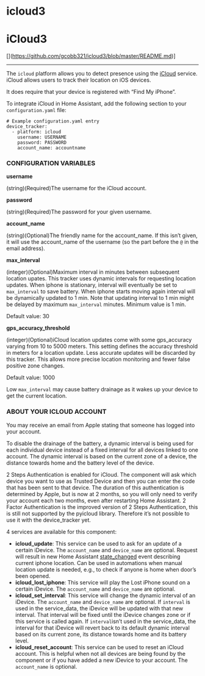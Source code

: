 # icloud3

# iCloud3
[\](https://github.com/gcobb321/icloud3/blob/master/README.md)]

----------

The  `icloud`  platform allows you to detect presence using the  [iCloud](https://www.icloud.com/)  service. iCloud allows users to track their location on iOS devices.

It does require that your device is registered with “Find My iPhone”.

To integrate iCloud in Home Assistant, add the following section to your  `configuration.yaml`  file:

```
# Example configuration.yaml entry
device_tracker:
  - platform: icloud
    username: USERNAME
    password: PASSWORD
    account_name: accountname

```

### [](https://www.home-assistant.io/components/device_tracker.icloud/#configuration-variables)CONFIGURATION VARIABLES

[](https://www.home-assistant.io/components/device_tracker.icloud/#username)**username**

(string)(Required)The username for the iCloud account.

[](https://www.home-assistant.io/components/device_tracker.icloud/#password)**password**

(string)(Required)The password for your given username.

[](https://www.home-assistant.io/components/device_tracker.icloud/#account_name)**account_name**

(string)(Optional)The friendly name for the account_name. If this isn’t given, it will use the account_name of the username (so the part before the  `@`  in the email address).

[](https://www.home-assistant.io/components/device_tracker.icloud/#max_interval)**max_interval**

(integer)(Optional)Maximum interval in minutes between subsequent location upates. This tracker uses dynamic intervals for requesting location updates. When iphone is stationary, interval will eventually be set to  `max_interval`  to save battery. When iphone starts moving again interval will be dynamically updated to 1 min. Note that updating interval to 1 min might be delayed by maximum  `max_interval`  minutes. Minimum value is 1 min.

Default value: 30

[](https://www.home-assistant.io/components/device_tracker.icloud/#gps_accuracy_threshold)**gps_accuracy_threshold**

(integer)(Optional)iCloud location updates come with some gps_accuracy varying from 10 to 5000 meters. This setting defines the accuracy threshold in meters for a location update. Less accurate updates will be discarded by this tracker. This allows more precise location monitoring and fewer false positive zone changes.

Default value: 1000

Low  `max_interval`  may cause battery drainage as it wakes up your device to get the current location.

 

### ABOUT YOUR ICLOUD ACCOUNT

You may receive an email from Apple stating that someone has logged into your account.

To disable the drainage of the battery, a dynamic interval is being used for each individual device instead of a fixed interval for all devices linked to one account. The dynamic interval is based on the current zone of a device, the distance towards home and the battery level of the device.

2 Steps Authentication is enabled for iCloud. The component will ask which device you want to use as Trusted Device and then you can enter the code that has been sent to that device. The duration of this authentication is determined by Apple, but is now at 2 months, so you will only need to verify your account each two months, even after restarting Home Assistant. 2 Factor Authentication is the improved version of 2 Steps Authentication, this is still not supported by the pyicloud library. Therefore it’s not possible to use it with the device_tracker yet.

4 services are available for this component:

-   **icloud_update**: This service can be used to ask for an update of a certain iDevice. The  `account_name`  and  `device_name`  are optional. Request will result in new Home Assistant  [state_changed](https://www.home-assistant.io/docs/configuration/events/#event-state_changed)  event describing current iphone location. Can be used in automations when manual location update is needed, e.g., to check if anyone is home when door’s been opened.
-   **icloud_lost_iphone**: This service will play the Lost iPhone sound on a certain iDevice. The  `account_name`  and  `device_name`  are optional.
-   **icloud_set_interval**: This service will change the dynamic interval of an iDevice. The  `account_name`  and  `device_name`  are optional. If  `interval`  is used in the service_data, the iDevice will be updated with that new interval. That interval will be fixed until the iDevice changes zone or if this service is called again. If  `interval`isn’t used in the service_data, the interval for that iDevice will revert back to its default dynamic interval based on its current zone, its distance towards home and its battery level.
-   **icloud_reset_account**: This service can be used to reset an iCloud account. This is helpful when not all devices are being found by the component or if you have added a new iDevice to your account. The  `account_name`  is optional.


<!--stackedit_data:
eyJoaXN0b3J5IjpbODA2OTE5MjUzXX0=
-->
